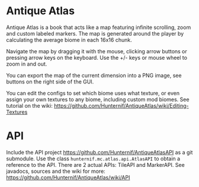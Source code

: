 Antique Atlas
=============

Antique Atlas is a book that acts like a map featuring infinite scrolling, zoom and custom labeled markers. The map is generated around the player by calculating the average biome in each 16x16 chunk.

Navigate the map by dragging it with the mouse, clicking arrow buttons or pressing arrow keys on the keyboard. Use the +/- keys or mouse wheel to zoom in and out.

You can export the map of the current dimension into a PNG image, see buttons on the right side of the GUI.

You can edit the configs to set which biome uses what texture, or even assign your own textures to any biome, including custom mod biomes. See tutorial on the wiki: https://github.com/Hunternif/AntiqueAtlas/wiki/Editing-Textures

API
===

Include the API project https://github.com/Hunternif/AntiqueAtlasAPI as a git submodule. Use the class `hunternif.mc.atlas.api.AtlasAPI` to obtain a reference to the API. There are 2 actual APIs: TileAPI and MarkerAPI. See javadocs, sources and the wiki for more: https://github.com/Hunternif/AntiqueAtlas/wiki/API
